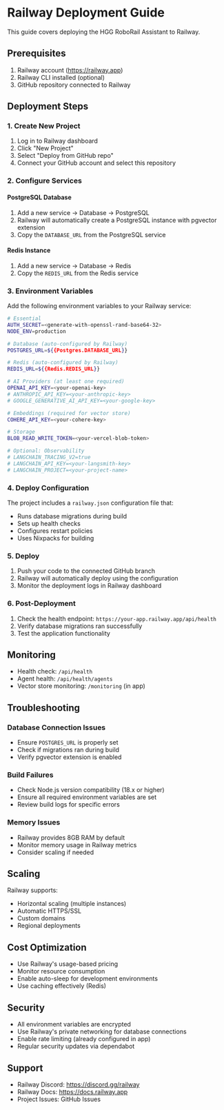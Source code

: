 # Railway Deployment Guide

This guide covers deploying the HGG RoboRail Assistant to Railway.

## Prerequisites

1. Railway account (https://railway.app)
2. Railway CLI installed (optional)
3. GitHub repository connected to Railway

## Deployment Steps

### 1. Create New Project

1. Log in to Railway dashboard
2. Click "New Project"
3. Select "Deploy from GitHub repo"
4. Connect your GitHub account and select this repository

### 2. Configure Services

#### PostgreSQL Database

1. Add a new service → Database → PostgreSQL
2. Railway will automatically create a PostgreSQL instance with pgvector extension
3. Copy the `DATABASE_URL` from the PostgreSQL service

#### Redis Instance

1. Add a new service → Database → Redis
2. Copy the `REDIS_URL` from the Redis service

### 3. Environment Variables

Add the following environment variables to your Railway service:

```bash
# Essential
AUTH_SECRET=<generate-with-openssl-rand-base64-32>
NODE_ENV=production

# Database (auto-configured by Railway)
POSTGRES_URL=${{Postgres.DATABASE_URL}}

# Redis (auto-configured by Railway)
REDIS_URL=${{Redis.REDIS_URL}}

# AI Providers (at least one required)
OPENAI_API_KEY=<your-openai-key>
# ANTHROPIC_API_KEY=<your-anthropic-key>
# GOOGLE_GENERATIVE_AI_API_KEY=<your-google-key>

# Embeddings (required for vector store)
COHERE_API_KEY=<your-cohere-key>

# Storage
BLOB_READ_WRITE_TOKEN=<your-vercel-blob-token>

# Optional: Observability
# LANGCHAIN_TRACING_V2=true
# LANGCHAIN_API_KEY=<your-langsmith-key>
# LANGCHAIN_PROJECT=<your-project-name>
```

### 4. Deploy Configuration

The project includes a `railway.json` configuration file that:

- Runs database migrations during build
- Sets up health checks
- Configures restart policies
- Uses Nixpacks for building

### 5. Deploy

1. Push your code to the connected GitHub branch
2. Railway will automatically deploy using the configuration
3. Monitor the deployment logs in Railway dashboard

### 6. Post-Deployment

1. Check the health endpoint: `https://your-app.railway.app/api/health`
2. Verify database migrations ran successfully
3. Test the application functionality

## Monitoring

- Health check: `/api/health`
- Agent health: `/api/health/agents`
- Vector store monitoring: `/monitoring` (in app)

## Troubleshooting

### Database Connection Issues

- Ensure `POSTGRES_URL` is properly set
- Check if migrations ran during build
- Verify pgvector extension is enabled

### Build Failures

- Check Node.js version compatibility (18.x or higher)
- Ensure all required environment variables are set
- Review build logs for specific errors

### Memory Issues

- Railway provides 8GB RAM by default
- Monitor memory usage in Railway metrics
- Consider scaling if needed

## Scaling

Railway supports:
- Horizontal scaling (multiple instances)
- Automatic HTTPS/SSL
- Custom domains
- Regional deployments

## Cost Optimization

- Use Railway's usage-based pricing
- Monitor resource consumption
- Enable auto-sleep for development environments
- Use caching effectively (Redis)

## Security

- All environment variables are encrypted
- Use Railway's private networking for database connections
- Enable rate limiting (already configured in app)
- Regular security updates via dependabot

## Support

- Railway Discord: https://discord.gg/railway
- Railway Docs: https://docs.railway.app
- Project Issues: GitHub Issues